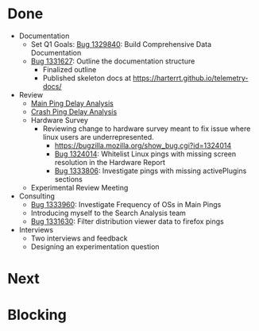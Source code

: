 # Done

* Documentation
  * Set Q1 Goals: [Bug 1329840](http://bugzil.la/1329840): Build Comprehensive Data Documentation
  * [Bug 1331627](http://bugzil.la/1331627): Outline the documentation structure
    * Finalized outline
    * Published skeleton docs at https://harterrt.github.io/telemetry-docs/
* Review
  * [Main Ping Delay Analysis](https://github.com/mozilla/mozilla-reports/pull/12)
  * [Crash Ping Delay Analysis](https://github.com/mozilla/mozilla-reports/pull/12)
  * Hardware Survey
    * Reviewing change to hardware survey meant to fix issue where linux users are underrepresented.
      * https://bugzilla.mozilla.org/show_bug.cgi?id=1324014
      * [Bug 1324014](http://bugzil.la/1324014): Whitelist Linux pings with missing screen resolution in the Hardware Report
      * [Bug 1333806](http://bugzil.la/1333806): Investigate pings with missing activePlugins sections
  * Experimental Review Meeting
* Consulting
  * [Bug 1333960](http://bugzil.la/1333960): Investigate Frequency of OSs in Main Pings
  * Introducing myself to the Search Analysis team
  * [Bug 1331630](http://bugzil.la/1331630): Filter distribution viewer data to firefox pings
* Interviews
  * Two interviews and feedback
  * Designing an experimentation question

# Next



# Blocking

